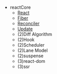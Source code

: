 * reactCore
  - [React](reactCore/01.md)
  - [Fiber](reactCore/02.md)
  - [Reconciler](reactCore/03.md)
  - [Update](reactCore/04.md)
  - (2)Diff Algorithm
  - (2)Hook
  - (2)Scheduler
  - (2)Lane Model
  - (2)suspense
  - (3)react-dom
  - (3)ssr
